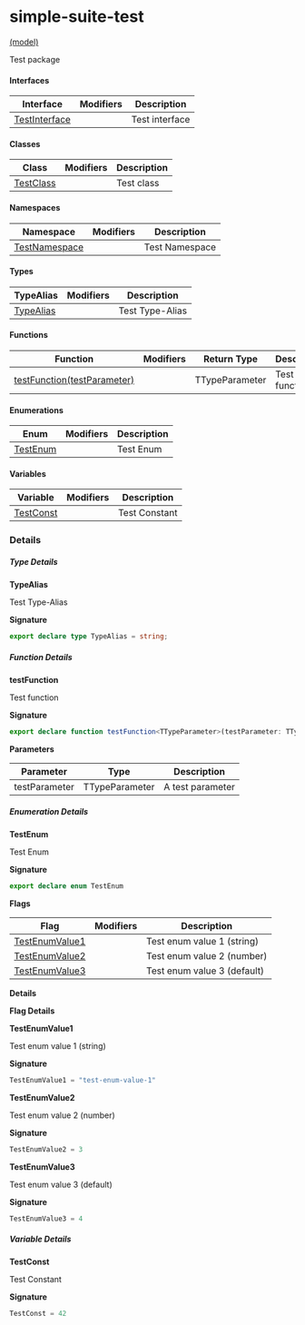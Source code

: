 
# simple-suite-test

[(model)](docs/index)

Test package

#### Interfaces

|  Interface | Modifiers | Description |
|  --- | --- | --- |
|  [TestInterface](docs/simple-suite-test/testinterface) |  | Test interface |

#### Classes

|  Class | Modifiers | Description |
|  --- | --- | --- |
|  [TestClass](docs/simple-suite-test/testclass) |  | Test class |

#### Namespaces

|  Namespace | Modifiers | Description |
|  --- | --- | --- |
|  [TestNamespace](docs/simple-suite-test/testnamespace) |  | Test Namespace |

#### Types

|  TypeAlias | Modifiers | Description |
|  --- | --- | --- |
|  [TypeAlias](docs/simple-suite-test#typealias-TypeAlias) |  | Test Type-Alias |

#### Functions

|  Function | Modifiers | Return Type | Description |
|  --- | --- | --- | --- |
|  [testFunction(testParameter)](docs/simple-suite-test#testfunction-Function) |  | TTypeParameter | Test function |

#### Enumerations

|  Enum | Modifiers | Description |
|  --- | --- | --- |
|  [TestEnum](docs/simple-suite-test#testenum-Enum) |  | Test Enum |

#### Variables

|  Variable | Modifiers | Description |
|  --- | --- | --- |
|  [TestConst](docs/simple-suite-test#testconst-Variable) |  | Test Constant |

### Details

##### Type Details

<b>TypeAlias</b>

Test Type-Alias

<b>Signature</b>

```typescript
export declare type TypeAlias = string;
```

##### Function Details

<b>testFunction</b>

Test function

<b>Signature</b>

```typescript
export declare function testFunction<TTypeParameter>(testParameter: TTypeParameter): TTypeParameter;
```

<b>Parameters</b>

|  Parameter | Type | Description |
|  --- | --- | --- |
|  testParameter | TTypeParameter | A test parameter |

##### Enumeration Details

<b>TestEnum</b>

Test Enum

<b>Signature</b>

```typescript
export declare enum TestEnum 
```

<b>Flags</b>

|  Flag | Modifiers | Description |
|  --- | --- | --- |
|  [TestEnumValue1](docs/simple-suite-test#testenum-testenumvalue1-EnumMember) |  | Test enum value 1 (string) |
|  [TestEnumValue2](docs/simple-suite-test#testenum-testenumvalue2-EnumMember) |  | Test enum value 2 (number) |
|  [TestEnumValue3](docs/simple-suite-test#testenum-testenumvalue3-EnumMember) |  | Test enum value 3 (default) |

<b>Details</b>

<b>Flag Details</b>

<b>TestEnumValue1</b>

Test enum value 1 (string)

<b>Signature</b>

```typescript
TestEnumValue1 = "test-enum-value-1"
```

<b>TestEnumValue2</b>

Test enum value 2 (number)

<b>Signature</b>

```typescript
TestEnumValue2 = 3
```

<b>TestEnumValue3</b>

Test enum value 3 (default)

<b>Signature</b>

```typescript
TestEnumValue3 = 4
```

##### Variable Details

<b>TestConst</b>

Test Constant

<b>Signature</b>

```typescript
TestConst = 42
```
